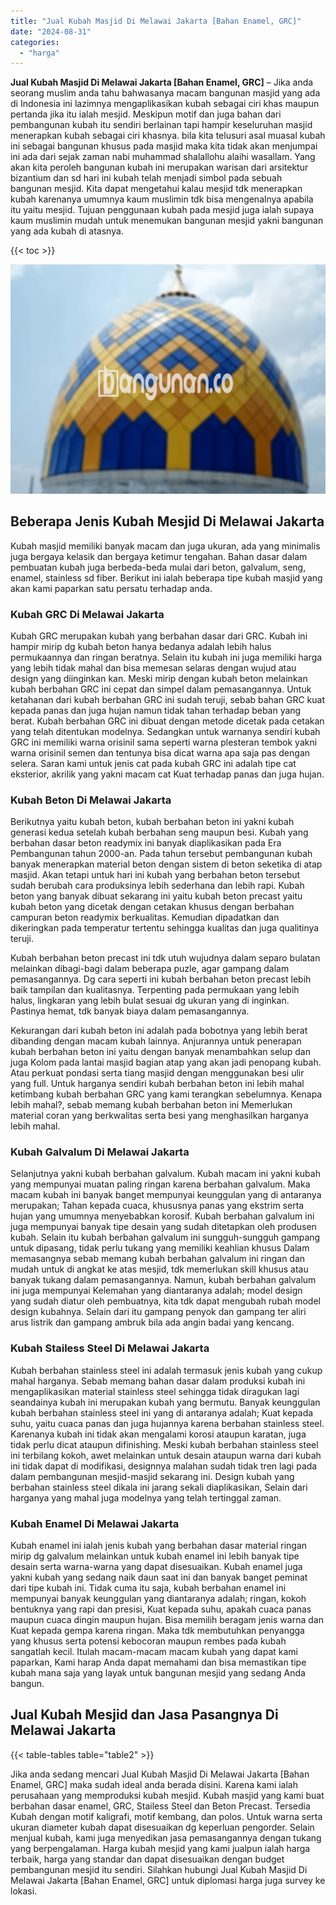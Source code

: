 ```yaml
---
title: "Jual Kubah Masjid Di Melawai Jakarta [Bahan Enamel, GRC]"
date: "2024-08-31"
categories: 
  - "harga"
---
```


**Jual Kubah Masjid Di Melawai Jakarta \[Bahan Enamel, GRC\]** – Jika anda seorang muslim anda tahu bahwasanya macam bangunan masjid yang ada di Indonesia ini lazimnya mengaplikasikan kubah sebagai ciri khas maupun pertanda jika itu ialah mesjid. Meskipun motif dan juga bahan dari pembangunan kubah itu sendiri berlainan tapi hampir keseluruhan masjid menerapkan kubah sebagai ciri khasnya. bila kita telusuri asal muasal kubah ini sebagai bangunan khusus pada masjid maka kita tidak akan menjumpai ini ada dari sejak zaman nabi muhammad shalallohu alaihi wasallam. Yang akan kita peroleh bangunan kubah ini merupakan warisan dari arsitektur bizantium dan sd hari ini kubah telah menjadi simbol pada sebuah bangunan mesjid. Kita dapat mengetahui kalau mesjid tdk menerapkan kubah karenanya umumnya kaum muslimin tdk bisa mengenalnya apabila itu yaitu mesjid. Tujuan penggunaan kubah pada mesjid juga ialah supaya kaum muslimin mudah untuk menemukan bangunan mesjid yakni bangunan yang ada kubah di atasnya.

{{< toc >}}

![Jual Kubah Masjid Di Melawai Jakarta [Bahan Enamel, GRC]](/images/jual-kubah-masjid-45.png)

## Beberapa Jenis Kubah Mesjid Di Melawai Jakarta

Kubah masjid memiliki banyak macam dan juga ukuran, ada yang minimalis juga bergaya kelasik dan bergaya ketimur tengahan. Bahan dasar dalam pembuatan kubah juga berbeda-beda mulai dari beton, galvalum, seng, enamel, stainless sd fiber. Berikut ini ialah beberapa tipe kubah masjid yang akan kami paparkan satu persatu terhadap anda.

### Kubah GRC Di Melawai Jakarta

Kubah GRC merupakan kubah yang berbahan dasar dari GRC. Kubah ini hampir mirip dg kubah beton hanya bedanya adalah lebih halus permukaannya dan ringan beratnya. Selain itu kubah ini juga memiliki harga yang lebih tidak mahal dan bisa memesan selaras dengan wujud atau design yang diinginkan kan. Meski mirip dengan kubah beton melainkan kubah berbahan GRC ini cepat dan simpel dalam pemasangannya. Untuk ketahanan dari kubah berbahan GRC ini sudah teruji, sebab bahan GRC kuat kepada panas dan juga hujan namun tidak tahan terhadap beban yang berat. Kubah berbahan GRC ini dibuat dengan metode dicetak pada cetakan yang telah ditentukan modelnya. Sedangkan untuk warnanya sendiri kubah GRC ini memiliki warna orisinil sama seperti warna plesteran tembok yakni warna orisinil semen dan tentunya bisa dicat warna apa saja pas dengan selera. Saran kami untuk jenis cat pada kubah GRC ini adalah tipe cat eksterior, akrilik yang yakni macam cat Kuat terhadap panas dan juga hujan.

### Kubah Beton Di Melawai Jakarta

Berikutnya yaitu kubah beton, kubah berbahan beton ini yakni kubah generasi kedua setelah kubah berbahan seng maupun besi. Kubah yang berbahan dasar beton readymix ini banyak diaplikasikan pada Era Pembangunan tahun 2000-an. Pada tahun tersebut pembangunan kubah banyak menerapkan material beton dengan sistem di beton seketika di atap masjid. Akan tetapi untuk hari ini kubah yang berbahan beton tersebut sudah berubah cara produksinya lebih sederhana dan lebih rapi. Kubah beton yang banyak dibuat sekarang ini yaitu kubah beton precast yaitu kubah beton yang dicetak dengan cetakan khusus dengan berbahan campuran beton readymix berkualitas. Kemudian dipadatkan dan dikeringkan pada temperatur tertentu sehingga kualitas dan juga qualitinya teruji.

Kubah berbahan beton precast ini tdk utuh wujudnya dalam separo bulatan melainkan dibagi-bagi dalam beberapa puzle, agar gampang dalam pemasangannya. Dg cara seperti ini kubah berbahan beton precast lebih baik tampilan dan kualitasnya. Terpenting pada permukaan yang lebih halus, lingkaran yang lebih bulat sesuai dg ukuran yang di inginkan. Pastinya hemat, tdk banyak biaya dalam pemasangannya.

Kekurangan dari kubah beton ini adalah pada bobotnya yang lebih berat dibanding dengan macam kubah lainnya. Anjurannya untuk penerapan kubah berbahan beton ini yaitu dengan banyak menambahkan selup dan juga Kolom pada lantai masjid bagian atap yang akan jadi penopang kubah. Atau perkuat pondasi serta tiang masjid dengan menggunakan besi ulir yang full. Untuk harganya sendiri kubah berbahan beton ini lebih mahal ketimbang kubah berbahan GRC yang kami terangkan sebelumnya. Kenapa lebih mahal?, sebab memang kubah berbahan beton ini Memerlukan material coran yang berkwalitas serta besi yang menghasilkan harganya lebih mahal.

### Kubah Galvalum Di Melawai Jakarta

Selanjutnya yakni kubah berbahan galvalum. Kubah macam ini yakni kubah yang mempunyai muatan paling ringan karena berbahan galvalum. Maka macam kubah ini banyak banget mempunyai keunggulan yang di antaranya merupakan; Tahan kepada cuaca, khususnya panas yang ekstrim serta hujan yang umumnya menyebabkan korosif. Kubah berbahan galvalum ini juga mempunyai banyak tipe desain yang sudah ditetapkan oleh produsen kubah. Selain itu kubah berbahan galvalum ini sungguh-sungguh gampang untuk dipasang, tidak perlu tukang yang memiliki keahlian khusus Dalam memasangnya sebab memang kubah berbahan galvalum ini ringan dan mudah untuk di angkat ke atas mesjid, tdk memerlukan skill khusus atau banyak tukang dalam pemasangannya. Namun, kubah berbahan galvalum ini juga mempunyai Kelemahan yang diantaranya adalah; model design yang sudah diatur oleh pembuatnya, kita tdk dapat mengubah rubah model design kubahnya. Selain dari itu gampang penyok dan gampang ter aliri arus listrik dan gampang ambruk bila ada angin badai yang kencang.

### Kubah Stailess Steel Di Melawai Jakarta

Kubah berbahan stainless steel ini adalah termasuk jenis kubah yang cukup mahal harganya. Sebab memang bahan dasar dalam produksi kubah ini mengaplikasikan material stainless steel sehingga tidak diragukan lagi seandainya kubah ini merupakan kubah yang bermutu. Banyak keunggulan kubah berbahan stainless steel ini yang di antaranya adalah; Kuat kepada suhu, yaitu cuaca panas dan juga hujannya karena berbahan stainless steel. Karenanya kubah ini tidak akan mengalami korosi ataupun karatan, juga tidak perlu dicat ataupun difinishing. Meski kubah berbahan stainless steel ini terbilang kokoh, awet melainkan untuk desain ataupun warna dari kubah ini tidak dapat di modifikasi, designnya malahan sudah tidak tren lagi pada dalam pembangunan mesjid-masjid sekarang ini. Design kubah yang berbahan stainless steel dikala ini jarang sekali diaplikasikan, Selain dari harganya yang mahal juga modelnya yang telah tertinggal zaman.

### Kubah Enamel Di Melawai Jakarta

Kubah enamel ini ialah jenis kubah yang berbahan dasar material ringan mirip dg galvalum melainkan untuk kubah enamel ini lebih banyak tipe desain serta warna-warna yang dapat disesuaikan. Kubah enamel juga yakni kubah yang sedang naik daun saat ini dan banyak banget peminat dari tipe kubah ini. Tidak cuma itu saja, kubah berbahan enamel ini mempunyai banyak keunggulan yang diantaranya adalah; ringan, kokoh bentuknya yang rapi dan presisi, Kuat kepada suhu, apakah cuaca panas maupun cuaca dingin maupun hujan. Bisa memilih beragam jenis warna dan Kuat kepada gempa karena ringan. Maka tdk membutuhkan penyangga yang khusus serta potensi kebocoran maupun rembes pada kubah sangatlah kecil. Itulah macam-macam macam kubah yang dapat kami paparkan, Kami harap Anda dapat memahami dan bisa memastikan tipe kubah mana saja yang layak untuk bangunan mesjid yang sedang Anda bangun.

## Jual Kubah Mesjid dan Jasa Pasangnya Di Melawai Jakarta

{{< table-tables table="table2" >}}

Jika anda sedang mencari Jual Kubah Masjid Di Melawai Jakarta \[Bahan Enamel, GRC\] maka sudah ideal anda berada disini. Karena kami ialah perusahaan yang memproduksi kubah mesjid. Kubah masjid yang kami buat berbahan dasar enamel, GRC, Stailess Steel dan Beton Precast. Tersedia Kubah dengan motif kaligrafi, motif kembang, dan polos. Untuk warna serta ukuran diameter kubah dapat disesuaikan dg keperluan pengorder. Selain menjual kubah, kami juga menyedikan jasa pemasangannya dengan tukang yang berpengalaman. Harga kubah mesjid yang kami jualpun ialah harga terbaik, harga yang standar dan dapat disesuaikan dengan budget pembangunan mesjid itu sendiri. Silahkan hubungi Jual Kubah Masjid Di Melawai Jakarta \[Bahan Enamel, GRC\] untuk diplomasi harga juga survey ke lokasi.
